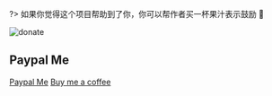 ?> 如果你觉得这个项目帮助到了你，你可以帮作者买一杯果汁表示鼓励 :tropical_drink:

![donate](https://wpimg.wallstcn.com/bd273f0d-83a0-4ef2-92e1-9ac8ed3746b9.png)


## Paypal Me
[Paypal Me](https://www.paypal.me/panfree23)
[Buy me a coffee](https://www.buymeacoffee.com/Pan)
